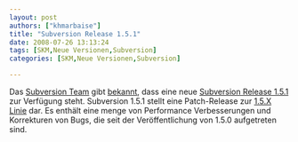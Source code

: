 ```yaml
---
layout: post
authors: ["khmarbaise"]
title: "Subversion Release 1.5.1"
date: 2008-07-26 13:13:24
tags: [SKM,Neue Versionen,Subversion]
categories: [SKM,Neue Versionen,Subversion]

---
```

Das [Subversion Team](http://subversion.tigris.org "Subversion Team") gibt 
[bekannt](http://subversion.tigris.org/servlets/ReadMsg?list=users&msgNo=80427 "bekannt"), dass eine neue 
[Subversion Release 1.5.1](http://svn.collab.net/repos/svn/tags/1.5.1/CHANGES "Subversion Release 1.5.1") zur Verfügung steht. 
Subversion 1.5.1 stellt eine Patch-Release zur [1.5.X Linie](http://subversion.tigris.org/svn_1.5_releasenotes.html "1.5.X Linie") dar. 
Es enthält eine menge von Performance Verbesserungen und Korrekturen von Bugs, die seit der Veröffentlichung von 1.5.0 aufgetreten sind.
